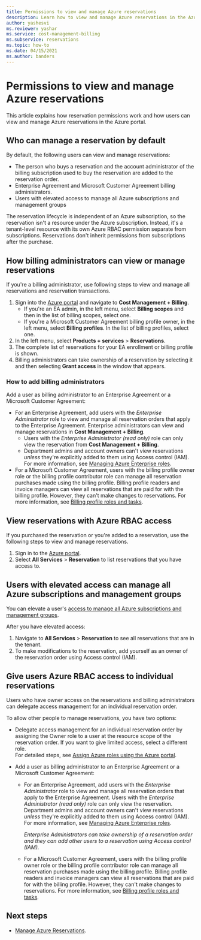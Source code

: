 ```yaml
---
title: Permissions to view and manage Azure reservations
description: Learn how to view and manage Azure reservations in the Azure portal.
author: yashesvi
ms.reviewer: yashar
ms.service: cost-management-billing
ms.subservice: reservations
ms.topic: how-to
ms.date: 04/15/2021
ms.author: banders
---
```


# Permissions to view and manage Azure reservations

This article explains how reservation permissions work and how users can view and manage Azure reservations in the Azure portal.

## Who can manage a reservation by default

By default, the following users can view and manage reservations:

- The person who buys a reservation and the account administrator of the billing subscription used to buy the reservation are added to the reservation order.
- Enterprise Agreement and Microsoft Customer Agreement billing administrators.
- Users with elevated access to manage all Azure subscriptions and management groups

The reservation lifecycle is independent of an Azure subscription, so the reservation isn't a resource under the Azure subscription. Instead, it's a tenant-level resource with its own Azure RBAC permission separate from subscriptions. Reservations don't inherit permissions from subscriptions after the purchase.

## How billing administrators can view or manage reservations

If you're a billing administrator, use following steps to view and manage all reservations and reservation transactions.

1. Sign into the [Azure portal](https://portal.azure.com) and navigate to **Cost Management + Billing**.
    - If you're an EA admin, in the left menu, select **Billing scopes** and then in the list of billing scopes, select one.
    - If you're a Microsoft Customer Agreement billing profile owner, in the left menu, select **Billing profiles**. In the list of billing profiles, select one.
1. In the left menu, select **Products + services** > **Reservations**.
1. The complete list of reservations for your EA enrollment or billing profile is shown.
1. Billing administrators can take ownership of a reservation by selecting it and then selecting **Grant access** in the window that appears.

### How to add billing administrators

Add a user as billing administrator to an Enterprise Agreement or a Microsoft Customer Agreement:

- For an Enterprise Agreement, add users with the _Enterprise Administrator_ role to view and manage all reservation orders that apply to the Enterprise Agreement. Enterprise administrators can view and manage reservations in **Cost Management + Billing**.
    - Users with the _Enterprise Administrator (read only)_ role can only view the reservation from **Cost Management + Billing**. 
    - Department admins and account owners can't view reservations _unless_ they're explicitly added to them using Access control (IAM). For more information, see [Managing Azure Enterprise roles](../manage/understand-ea-roles.md).
- For a Microsoft Customer Agreement, users with the billing profile owner role or the billing profile contributor role can manage all reservation purchases made using the billing profile. Billing profile readers and invoice managers can view all reservations that are paid for with the billing profile. However, they can't make changes to reservations.
    For more information, see [Billing profile roles and tasks](../manage/understand-mca-roles.md#billing-profile-roles-and-tasks).

## View reservations with Azure RBAC access

If you purchased the reservation or you're added to a reservation, use the following steps to view and manage reservations.

1. Sign in to the [Azure portal](https://portal.azure.com).
1. Select **All Services** > **Reservation** to list reservations that you have access to.

## Users with elevated access can manage all Azure subscriptions and management groups

You can elevate a user's [access to manage all Azure subscriptions and management groups](../../role-based-access-control/elevate-access-global-admin.md?toc=/azure/cost-management-billing/reservations/toc.json).

After you have elevated access:

1. Navigate to **All Services** > **Reservation** to see all reservations that are in the tenant.
1. To make modifications to the reservation, add yourself as an owner of the reservation order using Access control (IAM).

## Give users Azure RBAC access to individual reservations

Users who have owner access on the reservations and billing administrators can delegate access management for an individual reservation order.

To allow other people to manage reservations, you have two options:

- Delegate access management for an individual reservation order by assigning the Owner role to a user at the resource scope of the reservation order. If you want to give limited access, select a different role.  
     For detailed steps, see [Assign Azure roles using the Azure portal](../../role-based-access-control/role-assignments-portal.md).

- Add a user as billing administrator to an Enterprise Agreement or a Microsoft Customer Agreement:
    - For an Enterprise Agreement, add users with the _Enterprise Administrator_ role to view and manage all reservation orders that apply to the Enterprise Agreement. Users with the _Enterprise Administrator (read only)_ role can only view the reservation. Department admins and account owners can't view reservations _unless_ they're explicitly added to them using Access control (IAM). For more information, see [Managing Azure Enterprise roles](../manage/understand-ea-roles.md).

        _Enterprise Administrators can take ownership of a reservation order and they can add other users to a reservation using Access control (IAM)._
    - For a Microsoft Customer Agreement, users with the billing profile owner role or the billing profile contributor role can manage all reservation purchases made using the billing profile. Billing profile readers and invoice managers can view all reservations that are paid for with the billing profile. However, they can't make changes to reservations.
    For more information, see [Billing profile roles and tasks](../manage/understand-mca-roles.md#billing-profile-roles-and-tasks).

## Next steps

- [Manage Azure Reservations](manage-reserved-vm-instance.md).